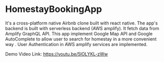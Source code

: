 # HomestayBookingApp
It's a cross-platform native Airbnb clone built with react native. The app's backend is built with serverless backend (AWS amplify). It fetch data from Amplify GraphQL API. This app implement Google Map API and Google AutoComplete to allow user to search for homestay in a more convenient way . User Authentication in AWS amplify services are implemented.

Demo Video Link: https://youtu.be/5lOLYKL-zWw
